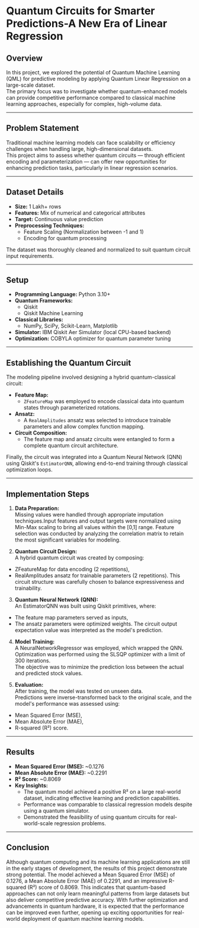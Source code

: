 # Quantum Circuits for Smarter Predictions-A New Era of Linear Regression

## Overview
In this project, we explored the potential of Quantum Machine Learning (QML) for predictive modeling by applying Quantum Linear Regression on a large-scale dataset.  
The primary focus was to investigate whether quantum-enhanced models can provide competitive performance compared to classical machine learning approaches, especially for complex, high-volume data.

---

## Problem Statement
Traditional machine learning models can face scalability or efficiency challenges when handling large, high-dimensional datasets.  
This project aims to assess whether quantum circuits — through efficient encoding and parameterization — can offer new opportunities for enhancing prediction tasks, particularly in linear regression scenarios.

---

## Dataset Details
- **Size:** 1 Lakh+ rows
- **Features:** Mix of numerical and categorical attributes
- **Target:** Continuous value prediction
- **Preprocessing Techniques:**  
  - Feature Scaling (Normalization between -1 and 1)  
  - Encoding for quantum processing  

The dataset was thoroughly cleaned and normalized to suit quantum circuit input requirements.

---

## Setup
- **Programming Language:** Python 3.10+
- **Quantum Frameworks:**  
  - Qiskit  
  - Qiskit Machine Learning  
- **Classical Libraries:**  
  - NumPy, SciPy, Scikit-Learn, Matplotlib
- **Simulator:** IBM Qiskit Aer Simulator (local CPU-based backend)
- **Optimization:** COBYLA optimizer for quantum parameter tuning

---

## Establishing the Quantum Circuit
The modeling pipeline involved designing a hybrid quantum-classical circuit:
- **Feature Map:**  
  - `ZFeatureMap` was employed to encode classical data into quantum states through parameterized rotations.
- **Ansatz:**  
  - A `RealAmplitudes` ansatz was selected to introduce trainable parameters and allow complex function mapping.
- **Circuit Composition:**  
  - The feature map and ansatz circuits were entangled to form a complete quantum circuit architecture.

Finally, the circuit was integrated into a Quantum Neural Network (QNN) using Qiskit's `EstimatorQNN`, allowing end-to-end training through classical optimization loops.

---

## Implementation Steps

1. **Data Preparation:**  
Missing values were handled through appropriate imputation techniques.Input features and output targets were normalized using Min-Max scaling to bring all values within the [0,1] range.
Feature selection was conducted by analyzing the correlation matrix to retain the most significant variables for modeling.

2. **Quantum Circuit Design:**  
  A hybrid quantum circuit was created by composing:
  - ZFeatureMap for data encoding (2 repetitions),
  - RealAmplitudes ansatz for trainable parameters (2 repetitions).
  This circuit structure was carefully chosen to balance expressiveness and trainability.

3. **Quantum Neural Network (QNN):**  
  An EstimatorQNN was built using Qiskit primitives, where:
  - The feature map parameters served as inputs,
  - The ansatz parameters were optimized weights.
  The circuit output expectation value was interpreted as the model's prediction.

4. **Model Training:**  
  A NeuralNetworkRegressor was employed, which wrapped the QNN.  
  Optimization was performed using the SLSQP optimizer with a limit of 300 iterations.  
  The objective was to minimize the prediction loss between the actual and predicted stock values.

5. **Evaluation:**  
  After training, the model was tested on unseen data.  
  Predictions were inverse-transformed back to the original scale, and the model's performance was assessed using:
  - Mean Squared Error (MSE),
  - Mean Absolute Error (MAE),
  - R-squared (R²) score.

---

## Results
- **Mean Squared Error (MSE):** ~0.1276
- **Mean Absolute Error (MAE):** ~0.2291
- **R² Score:** ~0.8069
- **Key Insights:**  
  - The quantum model achieved a positive R² on a large real-world dataset, indicating effective learning and prediction capabilities.  
  - Performance was comparable to classical regression models despite using a quantum simulator.  
  - Demonstrated the feasibility of using quantum circuits for real-world-scale regression problems.

---

## Conclusion
Although quantum computing and its machine learning applications are still in the early stages of development, the results of this project demonstrate strong potential.
The model achieved a Mean Squared Error (MSE) of 0.1276, a Mean Absolute Error (MAE) of 0.2291, and an impressive R-squared (R²) score of 0.8069.
This indicates that quantum-based approaches can not only learn meaningful patterns from large datasets but also deliver competitive predictive accuracy.
With further optimization and advancements in quantum hardware, it is expected that the performance can be improved even further, opening up exciting opportunities for real-world deployment of quantum machine learning models.



